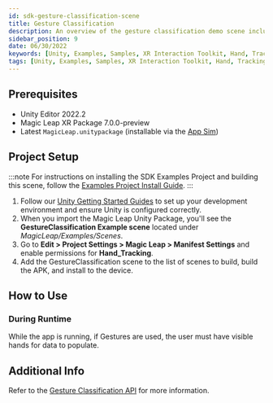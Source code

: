 ```yaml
---
id: sdk-gesture-classification-scene
title: Gesture Classification
description: An overview of the gesture classification demo scene included in the Magic Leap 2 Examples Project, which uses Unity's XR Interaction Toolkit.
sidebar_position: 9
date: 06/30/2022
keywords: [Unity, Examples, Samples, XR Interaction Toolkit, Hand, Tracking, Gesture, Classification, Input]
tags: [Unity, Examples, Samples, XR Interaction Toolkit, Hand, Tracking, Gesture, Classification, Input]
---
```


## Prerequisites

- Unity Editor 2022.2
- Magic Leap XR Package 7.0.0-preview
- Latest `MagicLeap.unitypackage` (installable via the [App Sim](/versioned_docs/version-1.1.0-dev2/guides/developer-tools/ml-hub/ml-hub-package-manager.md))

## Project Setup

:::note
For instructions on installing the SDK Examples Project and building this scene, follow the [Examples Project Install Guide](/versioned_docs/version-1.1.0-dev2/guides/unity/sdk-example-scenes/sdk-install-setup.md).
:::

1. Follow our [Unity Getting Started Guides](/versioned_docs/version-1.1.0-dev2/guides/unity/getting-started/unity-getting-started.md) to set up your development environment and ensure Unity is configured correctly.
2. When you import the Magic Leap Unity Package, you'll see the **GestureClassification Example scene** located under *MagicLeap/Examples/Scenes*.
3. Go to **Edit > Project Settings > Magic Leap > Manifest Settings** and enable permissions for **Hand_Tracking**.
4. Add the GestureClassification scene to the list of scenes to build, build the APK, and install to the device.

## How to Use

### During Runtime

While the app is running, if Gestures are used, the user must have visible hands for data to populate.

## Additional Info

Refer to the [Gesture Classification API](docs/guides/unity/input/gesture-classification/unity-gesture-classification-overview.md) for more information.
